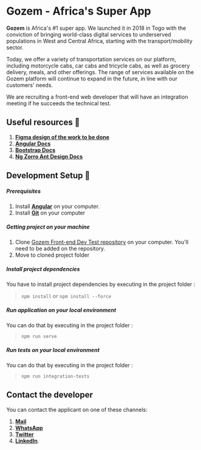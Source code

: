 # Gozem - Africa's Super App

**Gozem** is Africa's #1 super app. We launched it in 2018 in Togo with the conviction of bringing world-class digital services to underserved populations in West and Central Africa, starting with the transport/mobility sector.

Today, we offer a variety of transportation services on our platform, including motorcycle cabs, car cabs and tricycle cabs, as well as grocery delivery, meals, and other offerings. The range of services available on the Gozem platform will continue to expand in the future, in line with our customers' needs.

We are recruiting a front-end web developer that will have an integration meeting if he succeeds the technical test.

## Useful resources 🔧
1. [**Figma design of the work to be done**](https://figma.com/file/O7DnltuI7CWn2gwp8DlQUh/Gozem-Front-end-Job-Project?type=design&mode=design)
2. [**Angular Docs**](https://angular.io/docs)
2. [**Bootstrap Docs**](https://getbootstrap.com/docs/5.3/getting-started/introduction/)
2. [**Ng Zorro Ant Design Docs**](https://ng.ant.design/docs/introduce/en)

## Development Setup 🔧

##### Prerequisites

1. Install [**Angular**](https://angular.io/guide/setup-local) on your computer.
2. Install [**Git**](https://git-scm.com/) on your computer

##### Getting project on your machine

1. Clone [Gozem Front-end Dev Test repository](https://github.com/Gleam01/gozem-frontend-dev-test.git) on your computer. You'll need to be added on the repository.
2. Move to cloned project folder

##### Install project dependencies

You have to install project dependencies by executing in the project folder :

> `npm install`
> or
> `npm install --force`

##### Run application on your local environment

You can do that by executing in the project folder :

> `npm run serve`

##### Run tests on your local environment

You can do that by executing in the project folder :

> `npm run integration-tests`

## Contact the developer

You can contact the applicant on one of these channels:
1. [**Mail**](mailto:yassrhadj@gmail.com)
2. [**WhatsApp**](https://wa.me/+22996219627)
3. [**Twitter**](https://twitter.com/yassr_hadj)
4. [**LinkedIn**](https://www.linkedin.com/in/yassr-hadj-abdou-razack-54995a1b6).
